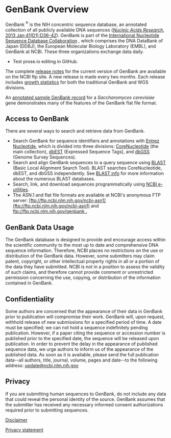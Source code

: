 # GenBank Overview

<div id="hook"/><!-- LEAVE THIS ALONE -->

GenBank <sup>®</sup> is the NIH concentric sequence database, an annotated collection of all publicly available DNA sequences ([_Nucleic Acids Research_, 2013 Jan;41(D1):D36-42](/pubmed/23193287)). GenBank is part of the [International Nucleotide Sequence Database Collaboration](/genbank/collab) , which comprises the DNA DataBank of Japan (DDBJ), the European Molecular Biology Laboratory (EMBL), and GenBank at NCBI. These three organizations exchange data daily.

* Test prose.io editing in GitHub.

The complete [release notes](ftp://ftp.ncbi.nih.gov/genbank/gbrel.txt) for the current version of GenBank are available on the NCBI ftp site. A new release is made every two months. Each release includes [growth statistics](/genbank/statistics) for both the traditional GenBank and WGS divisions.

An [annotated sample GenBank record](/genbank/samplerecord/) for a _Saccharomyces cerevisiae_ gene demonstrates many of the features of the GenBank flat file format.


## Access to GenBank

There are several ways to search and retrieve data from GenBank.

*   Search GenBank for sequence identifiers and annotations with [Entrez Nucleotide](/nucleotide/), which is divided into three divisions: [CoreNucleotide](/nuccore/) (the main collection), [dbEST](/nucest/) (Expressed Sequence Tags), and [dbGSS](/nucgss/) (Genome Survey Sequences).
*   Search and align GenBank sequences to a query sequence using [BLAST](/blast) (Basic Local Alignment Search Tool). BLAST searches CoreNucleotide, dbEST, and dbGSS independently. See [BLAST info](/blast/producttable.shtml) for more information about the numerous BLAST databases.
*   Search, link, and download sequences programmatically using [NCBI e-utilities](/books/NBK25501/).
*   The ASN.1 and flat file formats are available at NCBI's anonymous FTP server: [ftp://ftp.ncbi.nlm.nih.gov/ncbi-asn1](ftp://ftp.ncbi.nlm.nih.gov/ncbi-asn1) and [ftp://ftp.ncbi.nlm.nih.gov/genbank .](ftp://ftp.ncbi.nlm.nih.gov/genbank)

## GenBank Data Usage

The GenBank database is designed to provide and encourage access within the scientific community to the most up to date and comprehensive DNA sequence information. Therefore, NCBI places no restrictions on the use or distribution of the GenBank data. However, some submitters may claim patent, copyright, or other intellectual property rights in all or a portion of the data they have submitted. NCBI is not in a position to assess the validity of such claims, and therefore cannot provide comment or unrestricted permission concerning the use, copying, or distribution of the information contained in GenBank.

## Confidentiality

Some authors are concerned that the appearance of their data in GenBank prior to publication will compromise their work. GenBank will, upon request, withhold release of new submissions for a specified period of time. A date must be specified; we can not hold a sequence indefinitely pending publication. However, if a paper citing the sequence or accession number is published prior to the specified date, the sequence will be released upon publication. In order to prevent the delay in the appearance of published sequence data, we urge authors to inform us of the appearance of the published data. As soon as it is available, please send the full publication data--all authors, title, journal, volume, pages and date--to the following address: [update@ncbi.nlm.nih.gov](mailto:update@ncbi.nlm.nih.gov)

## Privacy

If you are submitting human sequences to GenBank, do not include any data that could reveal the personal identity of the source. GenBank assumes that the submitter has received any necessary informed consent authorizations required prior to submitting sequences.

[Disclaimer](/About/disclaimer.html)

[Privacy statement](http://www.nlm.nih.gov/privacy.html)
